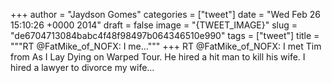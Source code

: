 
+++
author = "Jaydson Gomes"
categories = ["tweet"]
date = "Wed Feb 26 15:10:26 +0000 2014"
draft = false
image = "{TWEET_IMAGE}"
slug = "de6704713084babc4f48f98497b064346510e990"
tags = ["tweet"]
title = """RT @FatMike_of_NOFX: I me..."""
+++
RT @FatMike_of_NOFX: I met Tim from As I Lay Dying on Warped Tour. He hired a hit man to kill his wife. I hired a lawyer to divorce my wife…
